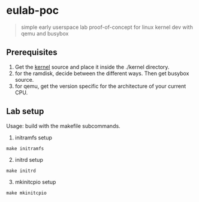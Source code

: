 # eulab-poc
> simple early userspace lab proof-of-concept for linux kernel dev with qemu and busybox

## Prerequisites
1. Get the [kernel](kernel.org) source and place it inside the ./kernel directory.
2. for the ramdisk, decide between the different ways. Then get busybox source.
3. for qemu, get the version specific for the architecture of your current CPU.

## Lab setup

Usage: build with the makefile subcommands.

1. initramfs setup
```
make initramfs
```

2. initrd setup
```
make initrd
```

3. mkinitcpio setup
```
make mkinitcpio
```
